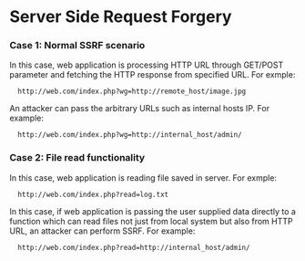 Server Side Request Forgery
==========

<h3>Case 1: Normal SSRF scenario</h3>
In this case, web application is processing HTTP URL through GET/POST parameter and fetching the HTTP response from specified URL.
For exmple:

      http://web.com/index.php?wg=http://remote_host/image.jpg
An attacker can pass the arbitrary URLs such as internal hosts IP. 
For example:

      http://web.com/index.php?wg=http://internal_host/admin/
      
<h3>Case 2: File read functionality</h3>
In this case, web application is reading file saved in server.
For exmple:

      http://web.com/index.php?read=log.txt
In this case, if web application is passing the user supplied data directly to a function which can read files not just from local system but also from HTTP URL, an attacker can perform SSRF.
For example:

      http://web.com/index.php?read=http://internal_host/admin/
      
